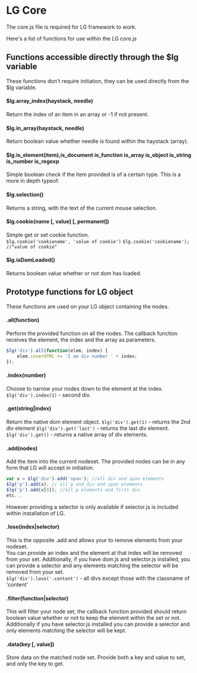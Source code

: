 LG Core
===================
The core.js file is required for LG framework to work. 

Here's a list of functions for use within the LG core.js

Functions accessible directly through the $lg variable
----------------------------
These functions don't require initiation, they can be used directly from the $lg variable.

#### $lg.array_index(haystack, needle)
Return the index of an item in an array or -1 if not present.

#### $lg.in_array(haystack, needle)
Return boolean value whether needle is found within the haystack (array).

#### $lg.is_element(item),is_document is_function is_array is_object is_string is_number is_regexp
Simple boolean check if the item provided is of a certain type. This is a more in depth typeof. 

#### $lg.selection()
Returns a string, with the text of the current mouse selection. 

#### $lg.cookie(name [, value] [, permanent])
Simple get or set cookie function.    
`$lg.cookie('cookiename', 'value of cookie')`
`$lg.cookie('cookiename'); //"value of cookie" `

#### $lg.isDomLoaded()
Returns boolean value whether or not dom has loaded.


Prototype functions for LG object
--------------------------
These functions are used on your LG object containing the nodes.

#### .all(function)
Perform the provided function on all the nodes. 
The callback function receives the element, the index and the array as parameters.
```javascript
$lg('div').all(function(elem, index) {
	elem.innerHTML += 'I am div number ' + index;
});
```

#### .index(number)
Choose to narrow your nodes down to the element at the index. `$lg('div').index(1)` - second div.

#### .get(string|index)
Return the native dom element object. 
`$lg('div').get(1)` - returns the 2nd div element
`$lg('div').get('last')` - returns the last div element.
`$lg('div').get()` - returns a native array of div elements.

#### .add(nodes)
Add the item into the current nodeset. The provided nodes can be in any form that LG will accept in initiation.
```javascript
var x = $lg('div').add('span'); //all div and span elements
$lg('p').add(x); // all p and div and span elements
$lg('p').add(x[0]); //all p elements and first div.
etc...
```
However providing a selector is only available if selector.js is included within installation of LG.

#### .lose(index|selector)
This is the opposite .add and allows your to remove elements from your nodeset.  
You can provide an index and the element at that index will be removed from your set.
Additionally, if you have dom.js and selector.js installed, you can provide a selector and any elements matching the selector will be removed from your set.   
`$lg('div').lose('.content')` - all divs except those with the classname of 'content'

#### .filter(function|selector)
This will filter your node set, the callback function provided should return boolean value whether or not to keep the element within the set or not.
Additionally if you have selector.js installed you can provide a selector and only elements matching the selector will be kept.

#### .data(key [, value])
Store data on the matched node set. Provide both a key and value to set, and only the key to get.

